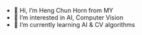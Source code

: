 - 👋 Hi, I’m Heng Chun Horn from MY
- 👀 I’m interested in AI, Computer Vision
- 🌱 I’m currently learning AI & CV algorithms

<!---
Heng229/Heng229 is a ✨ special ✨ repository because its `README.md` (this file) appears on your GitHub profile.
You can click the Preview link to take a look at your changes.
--->
